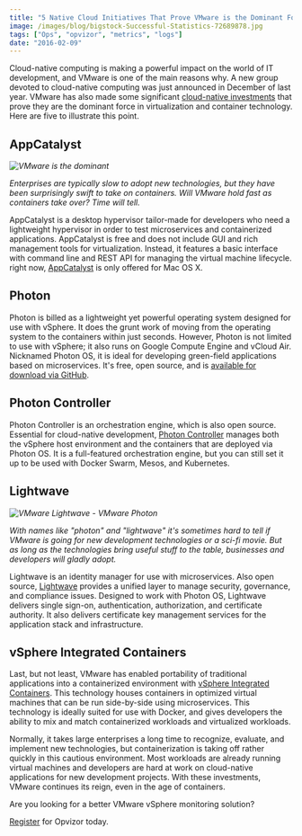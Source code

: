 ```yaml
---
title: "5 Native Cloud Initiatives That Prove VMware is the Dominant Force in Virtualization and Container Technology"
image: /images/blog/bigstock-Successful-Statistics-72689878.jpg
tags: ["Ops", "opvizor", "metrics", "logs"]
date: "2016-02-09"
---
```


Cloud-native computing is making a powerful impact on the world of IT development, and VMware is one of the main reasons why. A new group devoted to cloud-native computing was just announced in December of last year. VMware has also made some significant [cloud-native investments](http://www.techrepublic.com/article/vmwares-five-key-cloud-native-computing-investments/) that prove they are the dominant force in virtualization and container technology. Here are five to illustrate this point.

## AppCatalyst

_![VMware is the dominant](/images/blog/bigstock-Successful-Statistics-72689878.jpg)_

_Enterprises are typically slow to adopt new technologies, but they have been surprisingly swift to take on containers. Will VMware hold fast as containers take over? Time will tell._

AppCatalyst is a desktop hypervisor tailor-made for developers who need a lightweight hypervisor in order to test microservices and containerized applications. AppCatalyst is free and does not include GUI and rich management tools for virtualization. Instead, it features a basic interface with command line and REST API for managing the virtual machine lifecycle. right now, [AppCatalyst](https://communities.vmware.com/community/vmtn/devops/vmware-appcatalyst) is only offered for Mac OS X.

## Photon

Photon is billed as a lightweight yet powerful operating system designed for use with vSphere. It does the grunt work of moving from the operating system to the containers within just seconds. However, Photon is not limited to use with vSphere; it also runs on Google Compute Engine and vCloud Air. Nicknamed Photon OS, it is ideal for developing green-field applications based on microservices. It's free, open source, and is [available for download via GitHub](http://vmware.github.io/photon/).

## Photon Controller

Photon Controller is an orchestration engine, which is also open source. Essential for cloud-native development, [Photon Controller](https://www.vmware.com/cloudnative/technologies) manages both the vSphere host environment and the containers that are deployed via Photon OS. It is a full-featured orchestration engine, but you can still set it up to be used with Docker Swarm, Mesos, and Kubernetes.

## Lightwave

_![VMware Lightwave - VMware Photon](/images/blog/bigstock-Atom-81186206.jpg)_

_With names like "photon" and "lightwave" it's sometimes hard to tell if VMware is going for new development technologies or a sci-fi movie. But as long as the technologies bring useful stuff to the table, businesses and developers will gladly adopt._

Lightwave is an identity manager for use with microservices. Also open source, [Lightwave](https://blogs.vmware.com/vsphere/2015/05/project-lightwave-now-available.html) provides a unified layer to manage security, governance, and compliance issues. Designed to work with Photon OS, Lightwave delivers single sign-on, authentication, authorization, and certificate authority. It also delivers certificate key management services for the application stack and infrastructure.

## vSphere Integrated Containers

Last, but not least, VMware has enabled portability of traditional applications into a containerized environment with [vSphere Integrated Containers](http://blogs.vmware.com/vsphere/2015/10/vsphere-integrated-containers-technology-walkthrough.html). This technology houses containers in optimized virtual machines that can be run side-by-side using microservices. This technology is ideally suited for use with Docker, and gives developers the ability to mix and match containerized workloads and virtualized workloads.

Normally, it takes large enterprises a long time to recognize, evaluate, and implement new technologies, but containerization is taking off rather quickly in this cautious environment. Most workloads are already running virtual machines and developers are hard at work on cloud-native applications for new development projects. With these investments, VMware continues its reign, even in the age of containers.

Are you looking for a better VMware vSphere monitoring solution? 

[Register](https://www.opvizor.com/register/) for Opvizor today.
